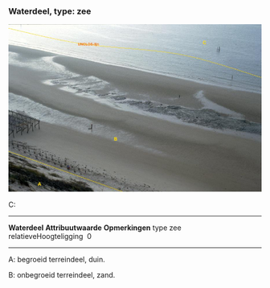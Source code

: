 <div>

### Waterdeel, type: zee

![](media/image56.jpg)

C:

  ------------------------ --------------------- -----------------
  **Waterdeel**            **Attribuutwaarde**   **Opmerkingen**
  type                     zee                    
  relatieveHoogteligging    0                     
  ------------------------ --------------------- -----------------

A: begroeid terreindeel, duin.

B: onbegroeid terreindeel, zand.

</div>
